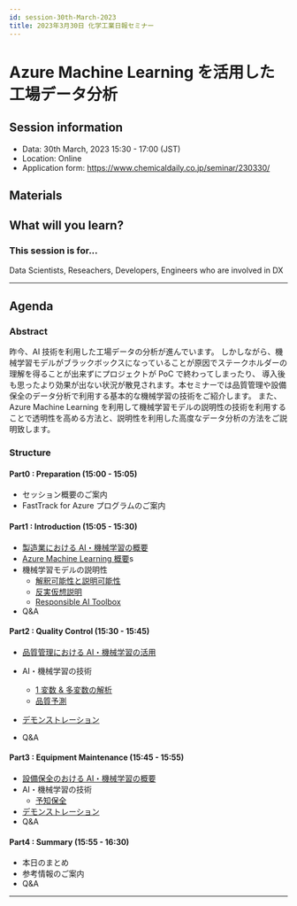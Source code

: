 ```yaml
---
id: session-30th-March-2023
title: 2023年3月30日 化学工業日報セミナー
---
```

# Azure Machine Learning を活用した工場データ分析

## Session information
- Data: 30th March, 2023 15:30 - 17:00 (JST)
- Location: Online
- Application form: https://www.chemicaldaily.co.jp/seminar/230330/


## Materials
<!-- - [Slide (PDF)]()
- [Demonstration (Jupyter Notebook)]() -->

## What will you learn?

### This session is for...
Data Scientists, Reseachers, Developers, Engineers who are involved in DX

---
## Agenda
### Abstract
昨今、AI 技術を利用した工場データの分析が進んでいます。 しかしながら、機械学習モデルがブラックボックスになっていることが原因でステークホルダーの理解を得ることが出来ずにプロジェクトが PoC で終わってしまったり、 導入後も思ったより効果が出ない状況が散見されます。本セミナーでは品質管理や設備保全のデータ分析で利用する基本的な機械学習の技術をご紹介します。 また、Azure Machine Learning を利用して機械学習モデルの説明性の技術を利用することで透明性を高める方法と、説明性を利用した高度なデータ分析の方法をご説明致します。


### Structure
#### Part0 : Preparation (15:00 - 15:05)
- セッション概要のご案内
- FastTrack for Azure プログラムのご案内

#### Part1 : Introduction (15:05 - 15:30)
- [製造業における AI・機械学習の概要](../manufacturing/manufacturing/ai-and-ml-in-manufacturing.md)
- [Azure Machine Learning 概要](https://konabuta.github.io/azure-machine-learning-playbook/docs/azureml/fundamentals/azureml-basic)s
- 機械学習モデルの説明性
    - [解釈可能性と説明可能性](https://konabuta.github.io/azure-machine-learning-playbook/docs/azureml/responsible-ai/rai-interpretability-explainability)
    - [反実仮想説明](https://konabuta.github.io/azure-machine-learning-playbook/docs/azureml/responsible-ai/rai-counterfactual-explanation)
    - [Responsible AI Toolbox](http://localhost:3001/azure-machine-learning-playbook/docs/azureml/responsible-ai/rai-toolbox-for-debug)
- Q&A

#### Part2 : Quality Control (15:30 - 15:45)
- [品質管理における AI・機械学習の活用](../manufacturing/quality-control/qc-overview.md)
- AI・機械学習の技術
    - [1 変数 & 多変数の解析](../manufacturing/quality-control/qc-diagnostic.md)
    - [品質予測](../manufacturing/quality-control/qc-predictive.md)
- [デモンストレーション](../manufacturing/quality-control/qc-demonstration.md)

- Q&A

#### Part3 : Equipment Maintenance (15:45 - 15:55)
- [設備保全のおける AI・機械学習の概要](../manufacturing/equipment-maintenance/em-overview.md)
- AI・機械学習の技術
    - [予知保全](../manufacturing/equipment-maintenance/em-predictive-maintenance.md)
- [デモンストレーション](../manufacturing/equipment-maintenance/em-demonstration.md)
- Q&A

#### Part4 : Summary (15:55 - 16:30)
- 本日のまとめ
- 参考情報のご案内
- Q&A
---